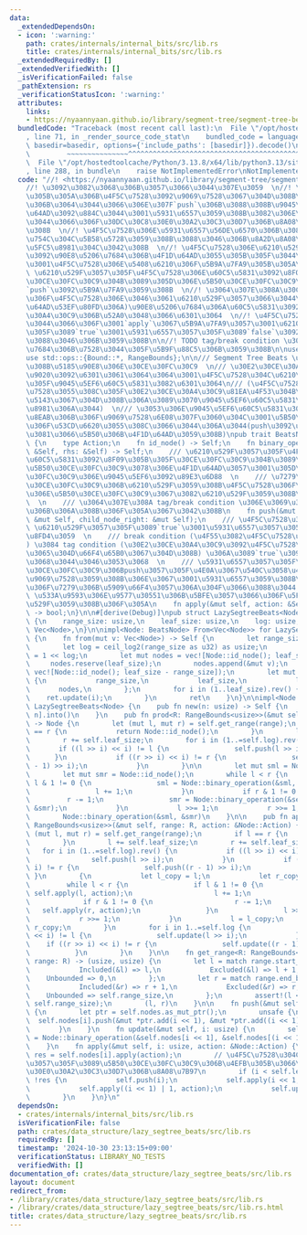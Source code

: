 ```yaml
---
data:
  _extendedDependsOn:
  - icon: ':warning:'
    path: crates/internals/internal_bits/src/lib.rs
    title: crates/internals/internal_bits/src/lib.rs
  _extendedRequiredBy: []
  _extendedVerifiedWith: []
  _isVerificationFailed: false
  _pathExtension: rs
  _verificationStatusIcon: ':warning:'
  attributes:
    links:
    - https://nyaannyaan.github.io/library/segment-tree/segment-tree-beats-abstract.hpp
  bundledCode: "Traceback (most recent call last):\n  File \"/opt/hostedtoolcache/Python/3.13.8/x64/lib/python3.13/site-packages/onlinejudge_verify/documentation/build.py\"\
    , line 71, in _render_source_code_stat\n    bundled_code = language.bundle(stat.path,\
    \ basedir=basedir, options={'include_paths': [basedir]}).decode()\n          \
    \         ~~~~~~~~~~~~~~~^^^^^^^^^^^^^^^^^^^^^^^^^^^^^^^^^^^^^^^^^^^^^^^^^^^^^^^^^^^^^^^^^^\n\
    \  File \"/opt/hostedtoolcache/Python/3.13.8/x64/lib/python3.13/site-packages/onlinejudge_verify/languages/rust.py\"\
    , line 288, in bundle\n    raise NotImplementedError\nNotImplementedError\n"
  code: "//! <https://nyaannyaan.github.io/library/segment-tree/segment-tree-beats-abstract.hpp>\n\
    //! \u3092\u3082\u3068\u306B\u3057\u3066\u3044\u307E\u3059  \n//! \u5931\u6557\
    \u305B\u305A\u306B\u4F5C\u7528\u3092\u9069\u7528\u3067\u304D\u308B\u3082\u306E\
    \u306B\u3064\u3044\u3066\u306E\u307F`push`\u306B\u3088\u308B\u9045\u5EF6\u4F1D\
    \u64AD\u3092\u884C\u3044\u3001\u5931\u6557\u3059\u308B\u3082\u306E\u306B\u3064\
    \u3044\u3066\u306F\u30DC\u30C8\u30E0\u30A2\u30C3\u30D7\u306B\u8A08\u7B97\u3059\
    \u308B  \n//! \u4F5C\u7528\u306E\u5931\u6557\u56DE\u6570\u306B\u3088\u3044\u4E0A\
    \u754C\u304C\u5B58\u5728\u3059\u308B\u3088\u3046\u306B\u8A2D\u8A08\u3059\u308B\
    \u5FC5\u8981\u304C\u3042\u308B  \n//! \u4F5C\u7528\u306E\u6210\u529F\u90E8\u5206\
    \u3092\u90E8\u5206\u7684\u306B\u4F1D\u64AD\u3055\u305B\u305F\u3044\u306E\u3067\
    \u3001\u4F5C\u7528\u306E\u5408\u6210\u306F\u5B9A\u7FA9\u305B\u305A\u3001\n//!\
    \ \u6210\u529F\u3057\u305F\u4F5C\u7528\u306E\u60C5\u5831\u3092\u8F09\u305B\u305F\
    \u30CE\u30FC\u30C9\u304B\u3089\u305D\u306E\u5B50\u30CE\u30FC\u30C9\u3078\u306E\
    `push`\u3092\u5B9A\u7FA9\u3059\u308B  \n//! \u3064\u307E\u308A\u30CE\u30FC\u30C9\
    \u306F\u4F5C\u7528\u306E\u3046\u3061\u6210\u529F\u3057\u3066\u3044\u308B(=\u4F1D\
    \u64AD\u53EF\u80FD\u306A)\u90E8\u5206\u7684\u306A\u60C5\u5831\u3092\u30E2\u30CE\
    \u30A4\u30C9\u306B\u52A0\u3048\u3066\u6301\u3064  \n//! \u4F5C\u7528\u306B\u3064\
    \u3044\u3066\u306F\u3001`apply`\u3067\u5B9A\u7FA9\u3057\u3001\u6210\u529F\u3057\
    \u305F\u3089`true`\u3001\u5931\u6557\u3057\u305F\u3089`false`\u3092\u8FD4\u3059\
    \u3088\u3046\u306B\u3059\u308B\n\n//! TODO tag/break condition \u3092\u660E\u793A\
    \u7684\u306B\u7528\u3044\u305F\u5B9F\u88C5\u306B\u3059\u308B\n\nuse internal_bits::ceil_log2;\n\
    use std::ops::{Bound::*, RangeBounds};\n\n/// Segment Tree Beats \u306B\u304A\u3051\
    \u308B\u5185\u90E8\u306E\u30CE\u30FC\u30C9  \n/// \u30E2\u30CE\u30A4\u30C9\u69CB\
    \u9020\u3092\u6301\u3061\u3064\u3064\u3001\u4F5C\u7528\u304C\u6210\u529F\u3057\
    \u305F\u9045\u5EF6\u60C5\u5831\u3082\u6301\u3064\n/// (\u4F5C\u7528\u304C\u9069\
    \u7528\u3055\u308C\u305F\u30E2\u30CE\u30A4\u30C9\u81EA\u4F53\u304B\u3089\u5FA9\
    \u5143\u3067\u304D\u308B\u306A\u3089\u3070\u9045\u5EF6\u60C5\u5831\u306F\u5FC5\
    \u8981\u306A\u3044)  \n/// \u3053\u306E\u9045\u5EF6\u60C5\u5831\u306F\u3001\u81EA\
    \u8EAB\u306B\u306F\u9069\u7528\u6E08\u307F\u3060\u304C\u3001\u5B50\u5B6B\u306B\
    \u306F\u53CD\u6620\u3055\u308C\u3066\u3044\u306A\u3044(push\u3092\u3057\u3066\u521D\
    \u3081\u3066\u5B50\u306B\u4F1D\u64AD\u3059\u308B)\npub trait BeatsNode: Clone\
    \ {\n    type Action;\n    fn id_node() -> Self;\n    fn binary_operation(lhs:\
    \ &Self, rhs: &Self) -> Self;\n    /// \u6210\u529F\u3057\u305F\u4F5C\u7528\u306E\
    \u60C5\u5831\u3092\u8F09\u305B\u305F\u30CE\u30FC\u30C9\u304B\u3089\u305D\u306E\
    \u5B50\u30CE\u30FC\u30C9\u3078\u306E\u4F1D\u64AD\u3057\u3001\u305D\u306E\u30CE\
    \u30FC\u30C9\u306E\u9045\u5EF6\u3092\u89E3\u6D88  \n    /// \u7279\u5B9A\u306E\
    \u30CE\u30FC\u30C9\u306B\u6210\u529F\u3059\u308B\u4F5C\u7528\u306F\u3001\u305D\
    \u306E\u5B50\u30CE\u30FC\u30C9\u3067\u3082\u6210\u529F\u3059\u308B\u306F\u305A\
    \  \n    /// \u3064\u307E\u308A tag/break condition \u306E\u3069\u3061\u3089\u304B\
    \u306B\u306A\u308B\u306F\u305A\u3067\u3042\u308B\n    fn push(&mut self, child_node_left:\
    \ &mut Self, child_node_right: &mut Self);\n    /// \u4F5C\u7528\u306E\u9069\u7528\
    \ \u6210\u529F\u3057\u305F\u3089`true`\u3001\u5931\u6557\u3057\u305F\u3089`false`\u3092\
    \u8FD4\u3059  \n    /// break condition (\u4F55\u3082\u4F5C\u7528\u3057\u306A\u3044\
    ) \u3084 tag condition (\u30E2\u30CE\u30A4\u30C9\u3092\u4F5C\u7528\u306B\u57FA\
    \u3065\u304D\u66F4\u65B0\u3067\u304D\u308B) \u306A\u3089`true`\u3092\u8FD4\u3059\
    \u3068\u3044\u3046\u3053\u3068  \n    /// \u5931\u6557\u3057\u305F\u3089\u5B50\
    \u30CE\u30FC\u30C9\u306Bpush\u3057\u305F\u4E0A\u3067\u540C\u3058\u4F5C\u7528\u3092\
    \u9069\u7528\u3059\u308B\u306E\u3067\u3001\u5931\u6557\u3059\u308B\u5834\u5408\
    \u306F\u7279\u306B\u5909\u66F4\u3057\u306A\u304F\u3066\u3088\u3044  \n    ///\
    \ \u533A\u9593\u306E\u9577\u30551\u306B\u5BFE\u3057\u3066\u306F\u5FC5\u305A\u6210\
    \u529F\u3059\u308B\u306F\u305A\n    fn apply(&mut self, action: &Self::Action)\
    \ -> bool;\n}\n\n#[derive(Debug)]\npub struct LazySegtreeBeats<Node: BeatsNode>\
    \ {\n    range_size: usize,\n    leaf_size: usize,\n    log: usize,\n    nodes:\
    \ Vec<Node>,\n}\n\nimpl<Node: BeatsNode> From<Vec<Node>> for LazySegtreeBeats<Node>\
    \ {\n    fn from(mut v: Vec<Node>) -> Self {\n        let range_size = v.len();\n\
    \        let log = ceil_log2(range_size as u32) as usize;\n        let leaf_size\
    \ = 1 << log;\n        let mut nodes = vec![Node::id_node(); leaf_size];\n   \
    \     nodes.reserve(leaf_size);\n        nodes.append(&mut v);\n        nodes.append(&mut\
    \ vec![Node::id_node(); leaf_size - range_size]);\n        let mut ret = Self\
    \ {\n            range_size,\n            leaf_size,\n            log,\n     \
    \       nodes,\n        };\n        for i in (1..leaf_size).rev() {\n        \
    \    ret.update(i);\n        }\n        ret\n    }\n}\n\nimpl<Node: BeatsNode>\
    \ LazySegtreeBeats<Node> {\n    pub fn new(n: usize) -> Self {\n        vec![Node::id_node();\
    \ n].into()\n    }\n    pub fn prod<R: RangeBounds<usize>>(&mut self, range: R)\
    \ -> Node {\n        let (mut l, mut r) = self.get_range(range);\n        if l\
    \ == r {\n            return Node::id_node();\n        }\n        l += self.leaf_size;\n\
    \        r += self.leaf_size;\n        for i in (1..=self.log).rev() {\n     \
    \       if ((l >> i) << i) != l {\n                self.push(l >> i);\n      \
    \      }\n            if ((r >> i) << i) != r {\n                self.push((r\
    \ - 1) >> i);\n            }\n        }\n\n        let mut sml = Node::id_node();\n\
    \        let mut smr = Node::id_node();\n        while l < r {\n            if\
    \ l & 1 != 0 {\n                sml = Node::binary_operation(&sml, &self.nodes[l]);\n\
    \                l += 1;\n            }\n            if r & 1 != 0 {\n       \
    \         r -= 1;\n                smr = Node::binary_operation(&self.nodes[r],\
    \ &smr);\n            }\n            l >>= 1;\n            r >>= 1;\n        }\n\
    \        Node::binary_operation(&sml, &smr)\n    }\n\n    pub fn apply_range<R:\
    \ RangeBounds<usize>>(&mut self, range: R, action: &Node::Action) {\n        let\
    \ (mut l, mut r) = self.get_range(range);\n        if l == r {\n            return;\n\
    \        }\n        l += self.leaf_size;\n        r += self.leaf_size;\n     \
    \   for i in (1..=self.log).rev() {\n            if ((l >> i) << i) != l {\n \
    \               self.push(l >> i);\n            }\n            if ((r >> i) <<\
    \ i) != r {\n                self.push((r - 1) >> i);\n            }\n       \
    \ }\n        {\n            let l_copy = l;\n            let r_copy = r;\n   \
    \         while l < r {\n                if l & 1 != 0 {\n                   \
    \ self.apply(l, action);\n                    l += 1;\n                }\n   \
    \             if r & 1 != 0 {\n                    r -= 1;\n                 \
    \   self.apply(r, action);\n                }\n                l >>= 1;\n    \
    \            r >>= 1;\n            }\n            l = l_copy;\n            r =\
    \ r_copy;\n        }\n        for i in 1..=self.log {\n            if ((l >> i)\
    \ << i) != l {\n                self.update(l >> i);\n            }\n        \
    \    if ((r >> i) << i) != r {\n                self.update((r - 1) >> i);\n \
    \           }\n        }\n    }\n\n    fn get_range<R: RangeBounds<usize>>(&self,\
    \ range: R) -> (usize, usize) {\n        let l = match range.start_bound() {\n\
    \            Included(&l) => l,\n            Excluded(&l) => l + 1,\n        \
    \    Unbounded => 0,\n        };\n        let r = match range.end_bound() {\n\
    \            Included(&r) => r + 1,\n            Excluded(&r) => r,\n        \
    \    Unbounded => self.range_size,\n        };\n        assert!(l <= r && r <=\
    \ self.range_size);\n        (l, r)\n    }\n\n    fn push(&mut self, i: usize)\
    \ {\n        let ptr = self.nodes.as_mut_ptr();\n        unsafe {\n          \
    \  self.nodes[i].push(&mut *ptr.add(i << 1), &mut *ptr.add((i << 1) | 1));\n \
    \       }\n    }\n    fn update(&mut self, i: usize) {\n        self.nodes[i]\
    \ = Node::binary_operation(&self.nodes[i << 1], &self.nodes[(i << 1) | 1]);\n\
    \    }\n    fn apply(&mut self, i: usize, action: &Node::Action) {\n        let\
    \ res = self.nodes[i].apply(action);\n        // \u4F5C\u7528\u304C\u5931\u6557\
    \u3057\u305F\u3089\u5B50\u30CE\u30FC\u30C9\u306B\u4EFB\u305B\u3066\u30DC\u30C8\
    \u30E0\u30A2\u30C3\u30D7\u306B\u8A08\u7B97\n        if (i < self.leaf_size) &&\
    \ !res {\n            self.push(i);\n            self.apply(i << 1, action);\n\
    \            self.apply((i << 1) | 1, action);\n            self.update(i);\n\
    \        }\n    }\n}\n"
  dependsOn:
  - crates/internals/internal_bits/src/lib.rs
  isVerificationFile: false
  path: crates/data_structure/lazy_segtree_beats/src/lib.rs
  requiredBy: []
  timestamp: '2024-10-30 23:13:15+09:00'
  verificationStatus: LIBRARY_NO_TESTS
  verifiedWith: []
documentation_of: crates/data_structure/lazy_segtree_beats/src/lib.rs
layout: document
redirect_from:
- /library/crates/data_structure/lazy_segtree_beats/src/lib.rs
- /library/crates/data_structure/lazy_segtree_beats/src/lib.rs.html
title: crates/data_structure/lazy_segtree_beats/src/lib.rs
---
```

